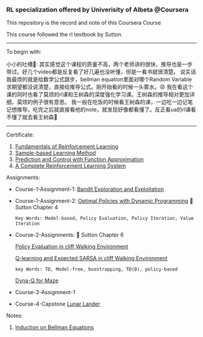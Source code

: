 ### RL specialization offered by Univerisity of Albeta @Coursera

This repository is the record and note of this Coursera Course

This course followed the rl textbook by Sutton. 

-------------------
To begin with:

小小的吐槽🤫: 其实感觉这个课程的质量不高，两个老师讲的很快，推导也是一步带过。好几个video都是反复看了好几遍也没听懂，但是一看书就很清楚。
说实话我最烦的就是给数学公式跳步，bellman equation里面对哪个Random Variable求期望都没说清楚，直接给推导公式。刚开始看的时候一头雾水。😡
我在看这个课的同时也看了莫烦的rl课和王树森的深度强化学习课。王树森的推导相对更加详细，莫烦的例子很有意思。
我一般在吃饭的时候看王树森的课，一边吃一边记笔记想推导。吃完之后就直接看他的note，就发现好像都看懂了。反正看ua的rl课看不懂了就去看王树森🐶

--------------------

Certificate:

1. [Fundamentals of Reinforcement Learning](https://github.com/yoyostudy/rl_ua/blob/main/Certificates/UA_RL_1.pdf)
2. [Sample-based Learning Method](https://github.com/yoyostudy/rl_ua/blob/main/Certificates/UA_RL_2.pdf)
3. [Prediction and Control with Function Approximation](https://github.com/yoyostudy/rl_ua/blob/main/Certificates/UA_RL_3.pdf)
4. [A Complete Reinforcement Learning System](https://github.com/yoyostudy/rl_ua/blob/main/Certificates/UA_RL_4.pdf)

Assignments:

- Course-1-Assignment-1: [Bandit Exploration and Exploitation](https://github.com/yoyostudy/rl_ua/tree/main/code/C1_W1_A1_bandit_exploration_eploitation/Bandits)
- Course-1-Assignment-2: [Optimal Policies with Dynamic Programming](https://github.com/yoyostudy/rl_ua/blob/main/code/C1_W1_A2_GridworldCityParking_DP/DynamicProgramming/Assignment2.ipynb) 🔗 Sutton Chapter 4
      
      Key Words: Model-based, Policy Evaluation, Policy Iteration, Value Iteration
- Course-2-Assignments: 🔗 Sutton Chapter 6
  
  [Policy Evaluation in cliff Walking Environment](https://github.com/yoyostudy/rl_ua/tree/main/code/C2_A1_CliffWalking_PolicyEvaluation/Policy%20Evaluation%20with%20Temporal%20Difference%20Learning)
  
  [Q-learning and Expected SARSA in cliff Walking Environment](https://github.com/yoyostudy/rl_ua/tree/main/code/C2_A2_Qlearning_SARSA_CliffWalking/Q-Learning%20and%20Expected%20Sarsa)

      key Words: TD, Model-free, boostrapping, TD(0), policy-based
   
   [Dyna-Q for Maze](https://github.com/yoyostudy/rl_ua/tree/main/code/C2_A3_Dyna-Q_Maze/Dyna-Q)
   
 - Course-3-Assignment-1
 
 - Course-4-Capstone [Lunar Lander](https://github.com/yoyostudy/rl_ua/tree/main/code/C4_lunar_lander_ua_rl)
      
 Notes:
  
 1. [Induction on Bellman Equations](https://github.com/yoyostudy/rl_ua/blob/main/notes/bellman_equation.md)
  
  
  










